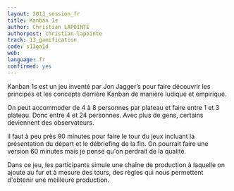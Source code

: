 ```yaml
---
layout: 2013_session_fr
title: Kanban 1s
author: Christian LAPOINTE
authorpost: christian-lapointe
track: 13_gamification
code: s13ga1d
web: 
language: fr
confirmed: yes
---
```


Kanban 1s est un jeu inventé par Jon Jagger’s pour faire découvrir les principes et les concepts derrière Kanban de manière ludique et empirique.

On peut accommoder de 4 à 8 personnes par plateau et faire entre 1 et 3 plateau. Donc entre 4 et 24 personnes. Avec plus de gens, certains deviennent des observateurs.

il faut à peu près 90 minutes pour faire le tour du jeux incluant la présentation du départ et le débriefing de la fin. On pourrait faire une version 60 minutes mais je pense qu'on perdrait de la qualité.

Dans ce jeu, les participants simule une chaîne de production à laquelle on ajoute au fur et à mesure des tours, des règles qui nous permettent d'obtenir une meilleure production.